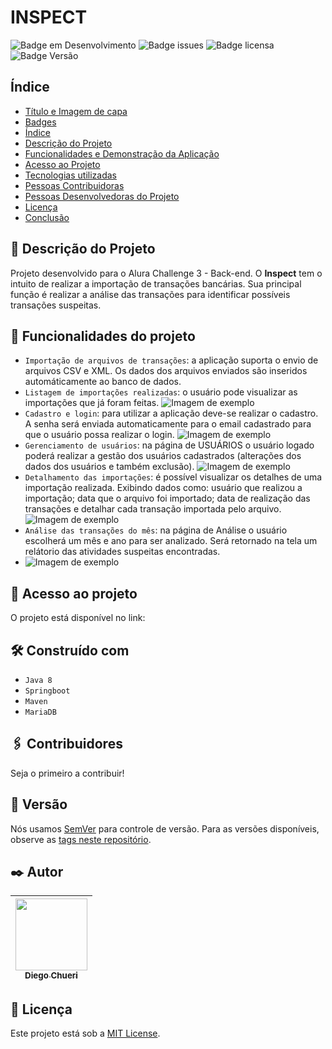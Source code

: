 #
# INSPECT
![Badge em Desenvolvimento](http://img.shields.io/static/v1?label=STATUS&message=EM%20DESENVOLVIMENTO&color=GREEN&style=for-the-badge) ![Badge issues](https://img.shields.io/github/issues/dchueri/Inspect?style=for-the-badge) ![Badge licensa](https://img.shields.io/github/license/dchueri/Inspect?style=for-the-badge) ![Badge Versão](https://img.shields.io/badge/VERSION-1.0.0-blue?style=for-the-badge) 

## Índice

* [Título e Imagem de capa](#Título-e-Imagem-de-capa)
* [Badges](#badges)
* [Índice](#índice)
* [Descrição do Projeto](#descrição-do-projeto)
* [Funcionalidades e Demonstração da Aplicação](#funcionalidades-e-demonstração-da-aplicação)
* [Acesso ao Projeto](#acesso-ao-projeto)
* [Tecnologias utilizadas](#tecnologias-utilizadas)
* [Pessoas Contribuidoras](#pessoas-contribuidoras)
* [Pessoas Desenvolvedoras do Projeto](#pessoas-desenvolvedoras)
* [Licença](#licença)
* [Conclusão](#conclusão)

## 🚀 Descrição do Projeto

Projeto desenvolvido para o Alura Challenge 3 - Back-end. O **Inspect** tem o intuito de realizar a importação de transações bancárias. Sua principal função é realizar a análise das transações para identificar possíveis transações suspeitas.

## 🔨 Funcionalidades do projeto

- `Importação de arquivos de transações`: a aplicação suporta o envio de arquivos CSV e XML. Os dados dos arquivos enviados são inseridos automáticamente ao banco de dados.
- `Listagem de importações realizadas`: o usuário pode visualizar as importações que já foram feitas.
![Imagem de exemplo](https://i.imgur.com/l76V7Jk.png)
- `Cadastro e login`: para utilizar a aplicação deve-se realizar o cadastro. A senha será enviada automaticamente para o email cadastrado para que o usuário possa realizar o login.
![Imagem de exemplo](https://i.imgur.com/YJDhUOy.png)
- `Gerenciamento de usuários`: na página de USUÁRIOS o usuário logado poderá realizar a gestão dos usuários cadastrados (alterações dos dados dos usuários e também exclusão).
![Imagem de exemplo](https://i.imgur.com/DyPnwSv.png)
- `Detalhamento das importações`: é possível visualizar os detalhes de uma importação realizada. Exibindo dados como: usuário que realizou a importação; data que o arquivo foi importado; data de realização das transações e detalhar cada transação importada pelo arquivo. 
![Imagem de exemplo](https://i.imgur.com/63zTAH2.png)
- `Análise das transações do mês`: na página de Análise o usuário escolherá um mês e ano para ser analizado. Será retornado na tela um relátorio das atividades suspeitas encontradas.
- ![Imagem de exemplo](https://i.imgur.com/500x5Tc.png)

## 📁 Acesso ao projeto

O projeto está disponível no link:

## 🛠️ Construído com

* `Java 8`
* `Springboot`
* `Maven`
* `MariaDB`

## 🖇️ Contribuidores

Seja o primeiro a contribuir!

## 📌 Versão

Nós usamos [SemVer](http://semver.org/) para controle de versão. Para as versões disponíveis, observe as [tags neste repositório](https://github.com/suas/tags/do/projeto). 

## ✒️ Autor

| [<img src="https://avatars.githubusercontent.com/u/84249430?s=400&u=b789830e57ccc23a4d4d758542785461dd656b5f&v=4" width=115><br><sub>Diego  Chueri</sub>](https://github.com/camilafernanda) | 
| :---: |

## 📄 Licença

Este projeto está sob a [MIT License](https://github.com/dchueri/Inspect/blob/main/LICENSE).